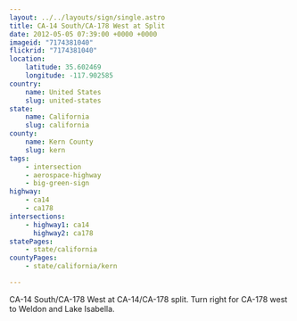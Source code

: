 ```yaml
---
layout: ../../layouts/sign/single.astro
title: CA-14 South/CA-178 West at Split
date: 2012-05-05 07:39:00 +0000 +0000
imageid: "7174381040"
flickrid: "7174381040"
location:
    latitude: 35.602469
    longitude: -117.902585
country:
    name: United States
    slug: united-states
state:
    name: California
    slug: california
county:
    name: Kern County
    slug: kern
tags:
    - intersection
    - aerospace-highway
    - big-green-sign
highway:
    - ca14
    - ca178
intersections:
    - highway1: ca14
      highway2: ca178
statePages:
    - state/california
countyPages:
    - state/california/kern

---
```

CA-14 South/CA-178 West at CA-14/CA-178 split.  Turn right for CA-178 west to Weldon and Lake Isabella.
